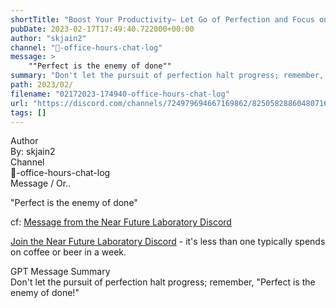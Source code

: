 ```yaml
---
shortTitle: "Boost Your Productivity— Let Go of Perfection and Focus on Completion"
pubDate: 2023-02-17T17:49:40.722000+00:00
author: "skjain2"
channel: "📝-office-hours-chat-log"
message: >
    ""Perfect is the enemy of done""
summary: "Don't let the pursuit of perfection halt progress; remember, 'Perfect is the enemy of done!'"
path: 2023/02/
filename: "02172023-174940-office-hours-chat-log"
url: "https://discord.com/channels/724979694667169862/825058288604807168/1076198766425681980"
tags: []
---
```

<div class="metadata-title-header pt-3 pb-3 pl-2">Author</div>    
<div class="bg-gray-200 p-4 rounded-md mb-4">   
By: skjain2
</div>

<div class="metadata-title-header pt-3 pb-3 pl-2">Channel</div>    
<div class="bg-gray-200 p-4 rounded-md mb-4">   
📝-office-hours-chat-log</span>
</div>

<div class="metadata-title-header pt-3 pb-3 pl-2">Message / Or..</div>    
<div class="human-content-container">  

"Perfect is the enemy of done"


<!-- 
"Perfect is the enemy of done"
 -->
</div>



cf: <a href="">Message from the Near Future Laboratory Discord</a>

<a href="">Join the Near Future Laboratory Discord</a> - it's less than one typically spends on coffee or beer in a week. 



<div class="metadata-title-header pt-3 pb-3 pl-2">GPT Message Summary</div>    
<div class="robot-content-container">
Don't let the pursuit of perfection halt progress; remember, "Perfect is the enemy of done!"
</div>
</div>